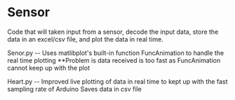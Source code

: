 # Sensor
Code that will taken input from a sensor, decode the input data, store the data in an excel/csv file, and plot the data in real time.

Senor.py -- 
  Uses matlibplot's built-in function FuncAnimation to handle the real time plotting
**Problem is data received is too fast as FuncAnimation cannot keep up with the plot

Heart.py --
  Improved live plotting of data in real time to kept up with the fast sampling rate of Arduino
  Saves data in csv file
